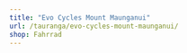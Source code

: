 ```yaml
---
title: "Evo Cycles Mount Maunganui"
url: /tauranga/evo-cycles-mount-maunganui/
shop: Fahrrad
---
```

